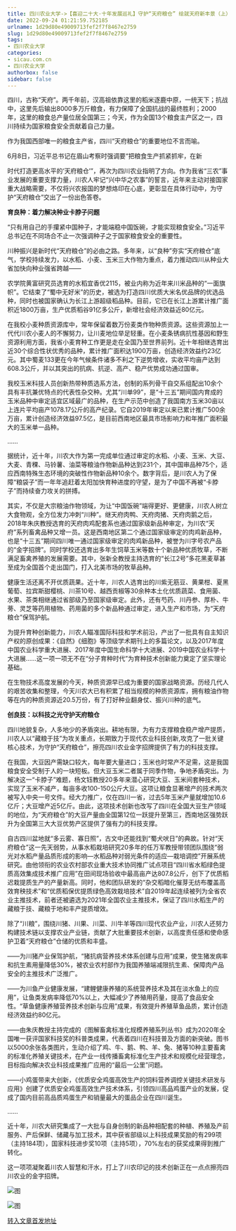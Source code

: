 ```yaml
---
title: 四川农业大学->【喜迎二十大·十年发展巡礼】守护“天府粮仓” 绘就天府新丰景（上） | sicau.com.cn
date: 2022-09-24 01:21:59.752185
urlname: 1d29d80e49009713fef2f7f8467e2759
slug: 1d29d80e49009713fef2f7f8467e2759
tags: 
- 四川农业大学
categories:
- sicau.com.cn
- 四川农业大学
authorbox: false
sidebar: false
---
```

四川，古称“天府”。两千年前，汉高祖依靠这里的稻米逐鹿中原，一统天下；抗战中，这里先后输出8000多万斤粮食，有力保障了全国抗战的最终胜利；2000年，这里的粮食总产量位居全国第三；今天，作为全国13个粮食主产区之一，四川持续为国家粮食安全贡献着自己力量。  

作为我国西部唯一的粮食主产省，四川“天府粮仓”的重要地位不言而喻。

6月8日，习近平总书记在眉山考察时强调要“把粮食生产抓紧抓牢，在新
<!--more-->
时代打造更高水平的‘天府粮仓’”，再次为四川农业指明了方向。作为我省“三农”事业发展的重要支撑力量，川农人牢记“兴中华之农事”的誓言，近年来主动对接国家重大战略需要，不仅将兴农报国的梦想烙印在心底，更彰显在具体行动中，为守护“天府粮仓”交出了一份出色答卷。

**育良种：着力解决种业卡脖子问题**

“只有用自己的手攥紧中国种子，才能端稳中国饭碗，才能实现粮食安全。”习近平总书记在不同场合不止一次强调种子之于国家粮食安全的重要性。

川种振兴是新时代“天府粮仓”的必由之路。多年来，以“良种”夯实“天府粮仓”底气，学校持续发力，以水稻、小麦、玉米三大作物为重点，着力推动四川从种业大省加快向种业强省跨越——

农学院黄富研究员选育的水稻宜香优2115，被业内称为近年来川米品种的“一面旗帜”。它结束了“蜀中无好米”的历史，被选为打造四川优质大米名优品牌的优选品种，同时也被国家确认为长江上游超级稻品种。目前，它已在长江上游累计推广面积近1800万亩，生产优质稻谷91亿多公斤，新增社会经济效益近80亿元。

在我校小麦种质资源库中，常年保留着数万份麦类作物种质资源。这些资源加上一代代川农小麦人的不懈努力，让川麦地位举足轻重。在小麦条锈病抗性基因和野生资源利用方面，我省小麦育种工作更是走在全国乃至世界前列。近十年相继选育出近30个综合性状优秀的品种，累计推广面积达1900万亩，创造经济效益约23亿元。其中蜀麦133更在今年气候条件诸多不利之下逆势增收，实收平均亩产达到608.3公斤，并以其突出的抗病、抗逆、高产、稳产优势成功通过国审。

我校玉米科技人员创新热带种质选系方法，创制的系列骨干自交系组配出10余个具有丰抗兼优特点的代表性杂交种。尤其“川单99”，是“十三五”期间国内育成的玉米品种中审定适宜区域最广的品种，在生产示范中创造了我国南方玉米30亩以上连片平均亩产1078.17公斤的高产纪录。它自2019年审定以来已累计推广500余万亩，累计创造经济效益97.5亿，是目前西南地区最具市场影响力和年推广面积最大的玉米单一品种。

……

据统计，近十年，川农大作为第一完成单位通过审定的水稻、小麦、玉米、大豆、大麦、青稞、马铃薯、油菜等粮油作物新品种达到231个，其中国审品种75个，适应西南特殊生态环境的突破性作物新品种10余个。数字背后，是川农人为了保障“粮袋子”而一年年追赶着太阳加快育种进度的守望，是为了中国不再被“卡脖子”而持续奋力攻关的拼搏。

其实，不仅是大宗粮油作物领域，为让“中国饭碗”端得更好、更健康，川农人树立大食物观，全方位发力冲刺“川种”。继天府肉鸭、天府肉猪、天府肉鹅之后，2018年朱庆教授选育的天府肉鸡配套系也通过国家级新品种审定，为川农“天府”系列畜禽品种又增一员。这是西南地区第二个通过国家级审定的肉鸡新品种，也是“十三五”期间四川唯一通过国家级审定的肉鸡新品种，被誉为川字号农产品的“金字招牌”。同时学校还选育出多年生饲草玉米等数十个新品种优质牧草，不断满足畜禽养殖的发展需要。其中，张新全教授主持选育的“长江2号”多花黑麦草甚至成为全国首个走出国门，打入北美市场的牧草品种。

健康生活还离不开优质蔬果。近十年，川农人选育出的川紫无筋豆、黄果柑、夏黑葡萄、拉宾斯甜樱桃、川茶10号、越西贡椒等30余种本土化优质蔬菜、食用菌、水果、茶类相继通过省部级乃至国家级审定。此外，还有芍药、川丹参、厚朴、牛蒡、灵芝等药用植物、药用菌的多个新品种通过审定，进入生产和市场，为“天府粮仓”保驾护航。

为提升育种创新能力，川农人瞄准国际科技和学术前沿，产出了一批具有自主知识产权的原创成果：《自然》《细胞》等顶级学术期刊上的多篇论文，以及2017年度中国农业科学重大进展、2017年度中国生命科学十大进展、2019中国农业科学十大进展……这一项一项无不在“分子育种时代”为育种技术创新能力奠定了坚实理论基础。

在生物技术高度发展的今天，种质资源早已成为重要的国家战略资源。历经几代人的艰苦收集和整理，今天川农大已有积累了相当规模的种质资源库，拥有粮油作物等在内的种质资源近20.5万份，有了打好种业翻身仗、振兴川种的底气。

**创良技：以科技之光守护天府粮仓**

四川地貌复杂，人多地少的矛盾突出。耕地有限，为有力支撑粮食稳产增产提质，川农人以“藏粮于技”为攻关重点，长期致力于现代农业科技创新,攻克了一批关键核心技术，为守护“天府粮仓”，擦亮四川农业金字招牌提供了有力的科技支撑。

在我国，大豆因产需缺口较大，每年要大量进口；玉米也时常产不足需，这是我国粮食安全受制于人的一块短板。但大豆玉米二者属于同季作物，争地矛盾突出。为解决这一“卡脖子”难题，杨文钰教授20多年来潜心研究大豆、玉米间套种技术，实现了玉米不减产，每亩多收100-150公斤大豆。这项让粮食显著增产的技术两次被写入中央一号文件。经大力推广，仅在四川一省，过去5年玉米产量就增加10.6亿斤；大豆增产近5亿斤。由此，这项技术创新也改写了四川在全国大豆生产领域的地位，为“天府粮仓”的大豆产量由全国第12位一跃提升至第三，西南地区强势跃升为全国第三大大豆优势产区提供了强有力的科技支撑。

自古四川盆地就“多云雾、寡日照”，古文中还能找到“蜀犬吠日”的典故。针对“天府粮仓”这一先天弱势，从事水稻栽培研究20多年的任万军教授带领团队围绕“弱光对水稻产量品质形成的影响—水稻品种对弱光条件的适应—栽培调控”开展系统研究。由他领衔的农业农村部农业重大技术协同推广试点项目“四川省水稻绿色提质高效集成技术推广应用”在田间现场验收中最高亩产达807.8公斤，创下了优质稻迟栽提质生产的产量新高。同时，他和团队研发的“杂交稻暗化催芽无纺布覆盖高效育秧技术”和“优质稻保优提质绿色高效栽培技术”自2019年起连续被列为全省农业主推技术，前者还被遴选为2021年全国农业主推技术，保证了四川水稻生产的藏粮于技、藏粮于地和丰产提质增效。

除了“川粮”，围绕川猪、川果、川菜、川牛羊等四川现代农业产业，川农人还努力构建技术链以支撑农业产业链，贡献了大批重要技术创新，以高度责任感和使命感护卫着“天府粮仓”仓储的优质和丰盛。

——为川猪产业保驾护航，“猪抗病营养技术体系创建与应用”成果，使生猪发病率和抗生素用量降低30%，被农业农村部作为我国养殖端减限抗生素、保障肉产品安全的主推技术广泛推广。

——为川鱼产业健康发展，“建鲤健康养殖的系统营养技术及其在淡水鱼上的应用”，让鱼类发病率降低70%以上，大幅减少了养殖用药量，提高了食品安全性。“草鱼健康养殖营养技术创新与应用”成果，有效提升养殖草鱼品质，累计创造经济效益约80亿元。

——由朱庆教授主持完成的《图解畜禽标准化规模养殖系列丛书》成为2020年全国唯一获评国家科技奖的科普类成果，代表着四川在科技普及方面的新突破。图书以5000余张各类图片，生动介绍了鸡、牛、鹅、鸭、羊、兔、猪等10种主要畜禽的标准化养殖关键技术，在产业一线传播畜禽标准化生产技术和规模化经营理念，目标指向解决农业科技成果推广应用的“最后一公里”问题。

——小鸡蛋带来大创新，《优质安全鸡蛋高效生产的饲料营养调控关键技术研发与应用》创建了优质安全鸡蛋高效生产技术体系，引领四川高品鸡蛋产业的发展，促成了国内目前高品质鸡蛋生产和销量最大的蛋品企业在四川诞生。

……

近十年，川农大研究集成了一大批与自身创制的新品种相配套的种植、养殖及产前服务、产后保鲜、储藏与加工技术，其中获省部级以上科技成果奖励的有299项（主持184项），国家科技进步奖10项（主持5项），70%左右的获奖成果得到推广转化。

这一项项凝聚着川农人智慧和汗水，打上了川农印记的技术创新正在一点点擦亮四川农业的金字招牌。

![图](https://news.sicau.edu.cn/__local/9/41/76/AA91E663EC96E3B730130B9BC82_EC64B2E9_5143D.png)

![图](https://news.sicau.edu.cn/__local/8/F1/78/E29A6BF1DBA19139D3396C3ECAC_EB79248F_12470.jpg?e=.jpg)

[转入文章首发地址](https://news.sicau.edu.cn/info/1135/69627.htm)